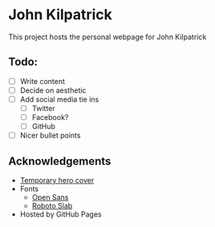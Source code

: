 # John Kilpatrick
This project hosts the personal webpage for John Kilpatrick

## Todo:
- [ ] Write content
- [ ] Decide on aesthetic
- [ ] Add social media tie ins
  - [ ] Twitter
  - [ ] Facebook?
  - [ ] GitHub
- [ ] Nicer bullet points

## Acknowledgements
- [Temporary hero cover](https://www.pexels.com/photo/yellow-bokeh-photo-949587/)
- Fonts
  - [Open Sans](https://fonts.google.com/specimen/Open+Sans)
  - [Roboto Slab](https://fonts.google.com/specimen/Roboto+Slab)
- Hosted by GitHub Pages
